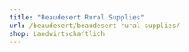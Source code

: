 ```yaml
---
title: "Beaudesert Rural Supplies"
url: /beaudesert/beaudesert-rural-supplies/
shop: Landwirtschaftlich
---
```

